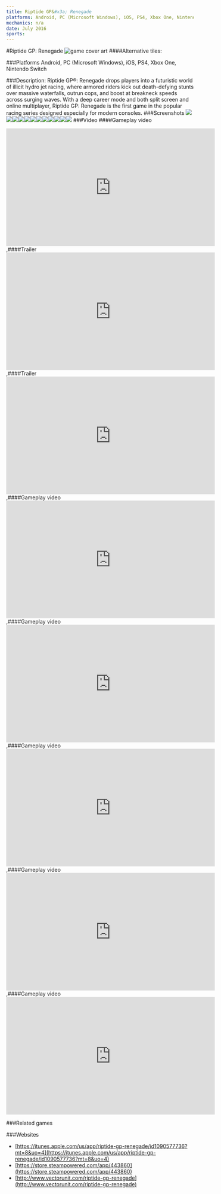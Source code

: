 ```yaml
---
title: Riptide GP&#x3a; Renegade
platforms: Android, PC (Microsoft Windows), iOS, PS4, Xbox One, Nintendo Switch
mechanics: n/a
date: July 2016
sports: 
---
```

#Riptide GP: Renegade
![game cover art](//images.igdb.com/igdb/image/upload/t_cover_big/nonzzeu01fzss9bfmaqo.jpg "Logo Title Text 1")
####Alternative tiles:

###Platforms
Android, PC (Microsoft Windows), iOS, PS4, Xbox One, Nintendo Switch

###Description:
Riptide GP®: Renegade drops players into a futuristic world of illicit hydro jet racing, where armored riders kick out death-defying stunts over massive waterfalls, outrun cops, and boost at breakneck speeds across surging waves. With a deep career mode and both split screen and online multiplayer, Riptide GP: Renegade is the first game in the popular racing series designed especially for modern consoles.
###Screenshots
<a target="_blank" href="//images.igdb.com/igdb/image/upload/t_cover_big/tdjjxjqvmgegda5qpsof.jpg"><img src="//images.igdb.com/igdb/image/upload/t_thumb/tdjjxjqvmgegda5qpsof.jpg"/></a><a target="_blank" href="//images.igdb.com/igdb/image/upload/t_cover_big/o9inx17gakllbryuywhv.jpg"><img src="//images.igdb.com/igdb/image/upload/t_thumb/o9inx17gakllbryuywhv.jpg"/></a><a target="_blank" href="//images.igdb.com/igdb/image/upload/t_cover_big/qeiuynsmbf4errlbqc4s.jpg"><img src="//images.igdb.com/igdb/image/upload/t_thumb/qeiuynsmbf4errlbqc4s.jpg"/></a><a target="_blank" href="//images.igdb.com/igdb/image/upload/t_cover_big/envlnwsuhrbl95grlabo.jpg"><img src="//images.igdb.com/igdb/image/upload/t_thumb/envlnwsuhrbl95grlabo.jpg"/></a><a target="_blank" href="//images.igdb.com/igdb/image/upload/t_cover_big/lqktzaa20h5lwctzwmpc.jpg"><img src="//images.igdb.com/igdb/image/upload/t_thumb/lqktzaa20h5lwctzwmpc.jpg"/></a><a target="_blank" href="//images.igdb.com/igdb/image/upload/t_cover_big/kbplmsclww6phtacyhel.jpg"><img src="//images.igdb.com/igdb/image/upload/t_thumb/kbplmsclww6phtacyhel.jpg"/></a><a target="_blank" href="//images.igdb.com/igdb/image/upload/t_cover_big/kqpqqnc5m3w4uvoejogq.jpg"><img src="//images.igdb.com/igdb/image/upload/t_thumb/kqpqqnc5m3w4uvoejogq.jpg"/></a><a target="_blank" href="//images.igdb.com/igdb/image/upload/t_cover_big/rym82lzyy48pfsieyxbv.jpg"><img src="//images.igdb.com/igdb/image/upload/t_thumb/rym82lzyy48pfsieyxbv.jpg"/></a><a target="_blank" href="//images.igdb.com/igdb/image/upload/t_cover_big/gctyapifhmavgjoqvi0x.jpg"><img src="//images.igdb.com/igdb/image/upload/t_thumb/gctyapifhmavgjoqvi0x.jpg"/></a><a target="_blank" href="//images.igdb.com/igdb/image/upload/t_cover_big/ahtiyjfsuuqt2oigrzwx.jpg"><img src="//images.igdb.com/igdb/image/upload/t_thumb/ahtiyjfsuuqt2oigrzwx.jpg"/></a><a target="_blank" href="//images.igdb.com/igdb/image/upload/t_cover_big/wp17d3jkjkvekf4zykfx.jpg"><img src="//images.igdb.com/igdb/image/upload/t_thumb/wp17d3jkjkvekf4zykfx.jpg"/></a><a target="_blank" href="//images.igdb.com/igdb/image/upload/t_cover_big/mlk5v7g3ooc5xjuefhro.jpg"><img src="//images.igdb.com/igdb/image/upload/t_thumb/mlk5v7g3ooc5xjuefhro.jpg"/></a>
###Video
####Gameplay video

<iframe width="560" height="315" src="https://www.youtube.com/embed/kS2eojfRSD4" frameborder="0" allowfullscreen></iframe>
,####Trailer

<iframe width="560" height="315" src="https://www.youtube.com/embed/1RCYhCP9lw4" frameborder="0" allowfullscreen></iframe>
,####Trailer

<iframe width="560" height="315" src="https://www.youtube.com/embed/Xv7EQmtU4qs" frameborder="0" allowfullscreen></iframe>
,####Gameplay video

<iframe width="560" height="315" src="https://www.youtube.com/embed/Ff7vnEQunfY" frameborder="0" allowfullscreen></iframe>
,####Gameplay video

<iframe width="560" height="315" src="https://www.youtube.com/embed/Xor0oGUgKvM" frameborder="0" allowfullscreen></iframe>
,####Gameplay video

<iframe width="560" height="315" src="https://www.youtube.com/embed/D-GTv4v78eE" frameborder="0" allowfullscreen></iframe>
,####Gameplay video

<iframe width="560" height="315" src="https://www.youtube.com/embed/isylUcitiLs" frameborder="0" allowfullscreen></iframe>
,####Gameplay video

<iframe width="560" height="315" src="https://www.youtube.com/embed/GByEFJonJsE" frameborder="0" allowfullscreen></iframe>

###Related games

###Websites
* [https://itunes.apple.com/us/app/riptide-gp-renegade/id1090577736?mt=8&uo=4](https://itunes.apple.com/us/app/riptide-gp-renegade/id1090577736?mt=8&uo=4)
* [https://store.steampowered.com/app/443860](https://store.steampowered.com/app/443860)
* [http://www.vectorunit.com/riptide-gp-renegade](http://www.vectorunit.com/riptide-gp-renegade)
